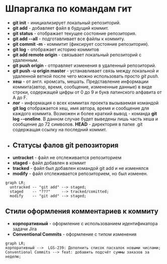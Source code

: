# Шпаргалка по командам гит  
+ __git init__ - инициализирует локальный репозиторий. 
+ __git add__ - добавляет файл в будущий коммит. 
+ __git status__ - отображает текущее состояние репозитория. 
+ __git add --all__ - подготавливает все файлы к коммиту. 
+ __git commit -m <message>__ - коммитит (фиксирует состояние репозитория). 
+ __git log__ - отображает историю коммитов
+ __git add remote origin *<link>*__ - связывает локальный репозиторий с удаленным. 
+ __git push origin *<branch>*__ - отправляет изменения в удаленный репозиторий. 
+ __git push -u origin master__ - устанавливает связь между локальной и удаленной веткой после чего можно использовать просто *git push*. 
+ __хеш__ - от англ. кромсать, мешать. Представление информации коммита(автор, время, сообщение, измененные данные) в виде строки, содержащей цифры от 0 до 9 и букв латинского алфавита от A до F.
+ __лог__ - информация о всех коммитах проекта вызываемая командой __git log__ отображается хеш,  имя автора, время и сообщение для каждого коммита. Возможен и более краткий вывод - команда __git log --oneline__. В данном случае будет выведены лишь часть хеша и сообщение до 72 символов.
 **HEAD** - директория в папке .git содержащая ссылку на последний коммит.
+ ## Статусы фалов git репозитория
+ **untracket** - файл не отслеживается репозиторием
+ **staged** - файл добавлен в коммит
+ **tracked** - файл был добавлен командой git add и не изменялся
+ **modify** - файл отслеживается репозиторием, но был изменен.

```mermaid
graph LR;
  untracked -- "git add" --> staged;
  staged    -- "???"     --> tracked/comitted;
  modify    -- "git add" --> staged;
```

## Стили оформления комментариев к коммиту
+ __корпоративный__ - оформление с использованием идентификатора задачи Jira
+ __Conventional Commits__ - оформление с типом изменения

```mermaid
graph LR;
корпоративный -->  LGS-239: Дополнить список пасхалок новыми числами;
Conventional Commits --> feat: добавить подсчёт суммы заказов за неделю;
```





  



